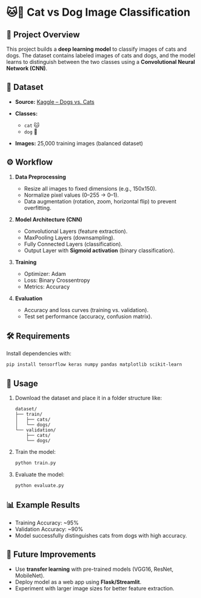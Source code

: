 # 🐱🐶 Cat vs Dog Image Classification

## 📌 Project Overview

This project builds a **deep learning model** to classify images of cats and dogs.
The dataset contains labeled images of cats and dogs, and the model learns to distinguish between the two classes using a **Convolutional Neural Network (CNN)**.

## 📂 Dataset

* **Source:** [Kaggle – Dogs vs. Cats](https://www.kaggle.com/c/dogs-vs-cats/data)
* **Classes:**

  * `cat` 🐱
  * `dog` 🐶
* **Images:** 25,000 training images (balanced dataset)

## ⚙️ Workflow

1. **Data Preprocessing**

   * Resize all images to fixed dimensions (e.g., 150x150).
   * Normalize pixel values (0–255 → 0–1).
   * Data augmentation (rotation, zoom, horizontal flip) to prevent overfitting.

2. **Model Architecture (CNN)**

   * Convolutional Layers (feature extraction).
   * MaxPooling Layers (downsampling).
   * Fully Connected Layers (classification).
   * Output Layer with **Sigmoid activation** (binary classification).

3. **Training**

   * Optimizer: Adam
   * Loss: Binary Crossentropy
   * Metrics: Accuracy

4. **Evaluation**

   * Accuracy and loss curves (training vs. validation).
   * Test set performance (accuracy, confusion matrix).

## 🛠️ Requirements

Install dependencies with:

```bash
pip install tensorflow keras numpy pandas matplotlib scikit-learn
```

## 🚀 Usage

1. Download the dataset and place it in a folder structure like:

   ```
   dataset/
   ├── train/
   │   ├── cats/
   │   └── dogs/
   └── validation/
       ├── cats/
       └── dogs/
   ```
2. Train the model:

   ```bash
   python train.py
   ```
3. Evaluate the model:

   ```bash
   python evaluate.py
   ```

## 📊 Example Results

* Training Accuracy: \~95%
* Validation Accuracy: \~90%
* Model successfully distinguishes cats from dogs with high accuracy.

## 📌 Future Improvements

* Use **transfer learning** with pre-trained models (VGG16, ResNet, MobileNet).
* Deploy model as a web app using **Flask/Streamlit**.
* Experiment with larger image sizes for better feature extraction.
